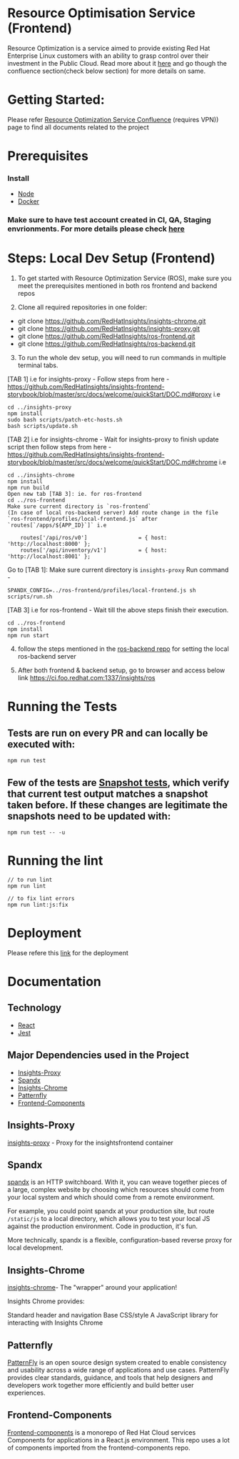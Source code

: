 # Resource Optimisation Service (Frontend)

Resource Optimization is a service aimed to provide existing Red Hat Enterprise Linux customers with an ability to grasp control over their investment in the Public Cloud. Read more about it [here](https://www.redhat.com/en/blog/optimize-public-cloud-workloads-rhel-red-hat-insights-resource-optimization) and go though the confluence section(check below section) for more details on same.


# Getting Started:

Please refer [Resource Optimization Service Confluence](https://docs.engineering.redhat.com/pages/viewpage.action?spaceKey=ROS&title=Resource+Optimization+Service+Home) (requires VPN)) page to find all documents related to the project

# Prerequisites

### Install

- [Node](https://nodejs.org/en/download/)
- [Docker](https://docs.docker.com/get-docker/)

### Make sure to have test account created in CI, QA, Staging envrionments. For more details please check [here](https://docs.google.com/presentation/d/1XcbAplLOerPXaEF8DYgS336xwdfUuiUPXGXtuBfk1oY/edit?usp=sharing)


# Steps: Local Dev Setup (Frontend)

1. To get started with Resource Optimization Service (ROS), make sure you meet the prerequisites mentioned in both ros frontend and backend repos

2. Clone all required repositories in one folder:

- git clone https://github.com/RedHatInsights/insights-chrome.git
- git clone https://github.com/RedHatInsights/insights-proxy.git
- git clone https://github.com/RedHatInsights/ros-frontend.git
- git clone https://github.com/RedHatInsights/ros-backend.git

3. To run the whole dev setup, you will need to run commands in multiple terminal tabs.

[TAB 1] i.e for insights-proxy -
Follow steps from here - https://github.com/RedHatInsights/insights-frontend-storybook/blob/master/src/docs/welcome/quickStart/DOC.md#proxy
i.e

```
cd ../insights-proxy
npm install
sudo bash scripts/patch-etc-hosts.sh
bash scripts/update.sh

```

[TAB 2] i.e for insights-chrome -
Wait for insights-proxy to finish update script then follow steps from here - https://github.com/RedHatInsights/insights-frontend-storybook/blob/master/src/docs/welcome/quickStart/DOC.md#chrome
i.e

```
cd ../insights-chrome
npm install
npm run build
Open new tab [TAB 3]: ie. for ros-frontend
cd ../ros-frontend
Make sure current directory is `ros-frontend`
(In case of local ros-backend server) Add route change in the file `ros-frontend/profiles/local-frontend.js` after `routes[`/apps/${APP_ID}`]` i.e

    routes['/api/ros/v0']                = { host: 'http://localhost:8000' };
    routes['/api/inventory/v1']          = { host: 'http://localhost:8001' };

```

Go to [TAB 1]:
Make sure current directory is `insights-proxy`
Run command -

```
SPANDX_CONFIG=../ros-frontend/profiles/local-frontend.js sh scripts/run.sh

```

[TAB 3] i.e for ros-frontend -
Wait till the above steps finish their execution.

```
cd ../ros-frontend
npm install
npm run start
```

4. follow the steps mentioned in the [ros-backend repo](https://github.com/RedHatInsights/ros-backend) for setting the local ros-backend server

5. After both frontend & backend setup, go to browser and access below link https://ci.foo.redhat.com:1337/insights/ros


# Running the Tests


## Tests are run on every PR and can locally be executed with:

```
npm run test
```

##  Few of the tests are [Snapshot tests](https://jestjs.io/docs/snapshot-testing), which verify that current test output matches a snapshot taken before. If these changes are legitimate the snapshots need to be updated with:

```
npm run test -- -u
```



# Running the lint

```
// to run lint
npm run lint

// to fix lint errors
npm run lint:js:fix

```

# Deployment

Please refere this [link](https://clouddot.pages.redhat.com/docs/dev/getting-started/deploying-frontend.html) for the deployment
# Documentation

## Technology

* [React](https://reactjs.org/)
* [Jest](https://jestjs.io/)

## Major Dependencies used in the Project

- [Insights-Proxy](#insights-proxy)
- [Spandx](#spandx)
- [Insights-Chrome](#insights-chrome)
- [Patternfly](#patternfly)
- [Frontend-Components](#frontend-components)

## Insights-Proxy

[insights-proxy](https://github.com/RedHatInsights/insights-proxy) - Proxy for the insightsfrontend container


## Spandx
[spandx](https://github.com/redhataccess/spandx) is an HTTP switchboard. With it, you can weave together pieces of a large, complex website by choosing which resources should come from your local system and which should come from a remote environment.

For example, you could point spandx at your production site, but route `/static/js` to a local directory, which allows you to test your local JS against the production environment. Code in production, it's fun.

More technically, spandx is a flexible, configuration-based reverse proxy for local development.

## Insights-Chrome

[insights-chrome](https://github.com/RedHatInsights/insights-chrome)- The "wrapper" around your application!

Insights Chrome provides:

Standard header and navigation
Base CSS/style
A JavaScript library for interacting with Insights Chrome


## Patternfly
[PatternFly](https://www.patternfly.org/v4/) is an open source design system created to enable consistency and usability across a wide range of applications and use cases. PatternFly provides clear standards, guidance, and tools that help designers and developers work together more efficiently and build better user experiences.

## Frontend-Components
[Frontend-components](https://github.com/RedHatInsights/frontend-components) is a monorepo of Red Hat Cloud services Components for applications in a React.js environment. This repo uses a lot of components imported from the frontend-components repo.


